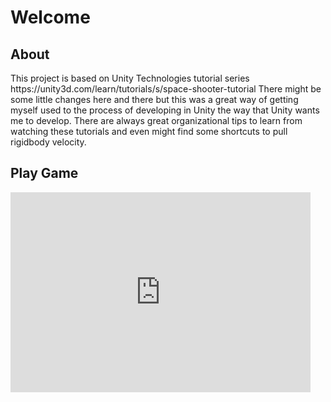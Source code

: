 <h1>Welcome</h1>

<h2>About</h2>
<p>This project is based on Unity Technologies tutorial series https://unity3d.com/learn/tutorials/s/space-shooter-tutorial There might be some little changes here and there but this was a great way of getting myself used to the process of developing in Unity the way that Unity wants me to develop. There are always great organizational tips to learn from watching these tutorials and even might find some shortcuts to pull rigidbody velocity.</p>

<h2>Play Game</h2>
<iframe src="https://github.com/jargonautNadeau/tutorial-space-shooter/blob/master/Builds/index.html" style="border:0px #000000 none;" name="Game name" scrolling="no" frameborder="1" marginheight="px" marginwidth="320px" height="320px" width="480px"></iframe>
